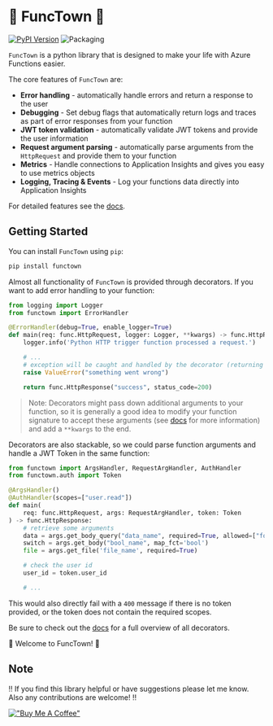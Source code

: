# 🎷 FuncTown 🎷

[![PyPI Version](https://img.shields.io/pypi/v/functown.svg)](https://pypi.python.org/pypi/functown)
![Packaging](https://github.com/felixnext/python-functown/actions/workflows/python-package.yml/badge.svg)

`FuncTown` is a python library that is designed to make your life with Azure Functions easier.

The core features of `FuncTown` are:

* **Error handling** - automatically handle errors and return a response to the user
* **Debugging** - Set debug flags that automatically return logs and traces as part of error responses from your function
* **JWT token validation** - automatically validate JWT tokens and provide the user information
* **Request argument parsing** - automatically parse arguments from the `HttpRequest` and provide them to your function
* **Metrics** - Handle connections to Application Insights and gives you easy to use metrics objects
* **Logging, Tracing & Events** - Log your functions data directly into Application Insights

For detailed features see the [docs](docs/overview.md).

## Getting Started

You can install `FuncTown` using `pip`:

```bash
pip install functown
```

Almost all functionality of `FuncTown` is provided through decorators.
If you want to add error handling to your function:

```python
from logging import Logger
from functown import ErrorHandler

@ErrorHandler(debug=True, enable_logger=True)
def main(req: func.HttpRequest, logger: Logger, **kwargs) -> func.HttpResponse:
    logger.info('Python HTTP trigger function processed a request.')

    # ...
    # exception will be caught and handled by the decorator (returning a 500)
    raise ValueError("something went wrong")

    return func.HttpResponse("success", status_code=200)
```

> Note: Decorators might pass down additional arguments to your function,
> so it is generally a good idea to modify your function signature to accept these
> arguments (see [docs](docs/overview.md) for more information) and add a `**kwargs`
> to the end.

Decorators are also stackable, so we could parse function arguments and handle a JWT
Token in the same function:

```python
from functown import ArgsHandler, RequestArgHandler, AuthHandler
from functown.auth import Token

@ArgsHandler()
@AuthHandler(scopes=["user.read"])
def main(
    req: func.HttpRequest, args: RequestArgHandler, token: Token
) -> func.HttpResponse:
    # retrieve some arguments
    data = args.get_body_query("data_name", required=True, allowed=["foo", "bar"])
    switch = args.get_body("bool_name", map_fct='bool')
    file = args.get_file('file_name', required=True)

    # check the user id
    user_id = token.user_id

    # ...
```

This would also directly fail with a `400` message if there is no token provided,
or the token does not contain the required scopes.

Be sure to check out the [docs](docs/overview.md) for a full overview of all
decorators.

🎷 Welcome to FuncTown! 🎷

## Note

‼️ If you find this library helpful or have suggestions please let me know.
Also any contributions are welcome! ‼️

[!["Buy Me A Coffee"](https://www.buymeacoffee.com/assets/img/custom_images/orange_img.png)](https://www.buymeacoffee.com/felixnext)